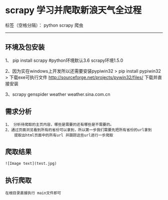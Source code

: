 # scrapy 学习并爬取新浪天气全过程

标签（空格分隔）： python scrapy 爬虫

---

## 环境及包安装

1、 pip install scrapy #python环境默认3.6  scrapy环境1.5.0

2、因为实在windows上开发所以还需要安装pypiwin32
    > pip install pypiwin32
    > 下载exe可执行文件 http://sourceforge.net/projects/pywin32/files/ 下载并直接安装

3、scrapy genspider weather weather.sina.com.cn




## 需求分析

    1、 分析待爬取的主页内容，哪些是需要的还有哪些是不需要的。
    2、通过页面浏览看到所有的省份可以拿到，所以第一步我们需要先把所有省份的url拿到
        提取出html页面中的所有url 并跟踪这些url进行一步爬取

## 爬取结果
    ![Image text](test.jpg)



## 执行爬取
    在根目录直接执行 main文件即可
